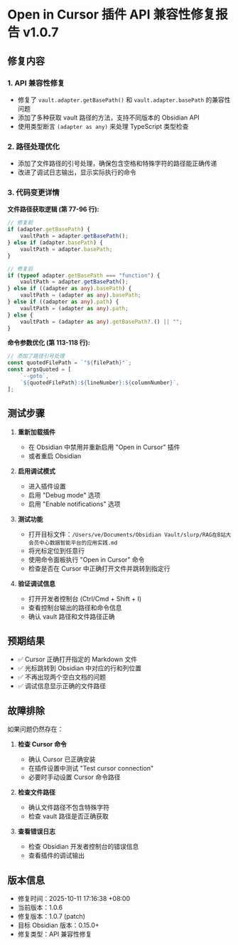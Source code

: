 # Open in Cursor 插件 API 兼容性修复报告 v1.0.7

## 修复内容

### 1. API 兼容性修复

-   修复了 `vault.adapter.getBasePath()` 和 `vault.adapter.basePath` 的兼容性问题
-   添加了多种获取 vault 路径的方法，支持不同版本的 Obsidian API
-   使用类型断言 `(adapter as any)` 来处理 TypeScript 类型检查

### 2. 路径处理优化

-   添加了文件路径的引号处理，确保包含空格和特殊字符的路径能正确传递
-   改进了调试日志输出，显示实际执行的命令

### 3. 代码变更详情

**文件路径获取逻辑 (第 77-96 行):**

```typescript
// 修复前
if (adapter.getBasePath) {
	vaultPath = adapter.getBasePath();
} else if (adapter.basePath) {
	vaultPath = adapter.basePath;
}

// 修复后
if (typeof adapter.getBasePath === "function") {
	vaultPath = adapter.getBasePath();
} else if ((adapter as any).basePath) {
	vaultPath = (adapter as any).basePath;
} else if ((adapter as any).path) {
	vaultPath = (adapter as any).path;
} else {
	vaultPath = (adapter as any).getBasePath?.() || "";
}
```

**命令参数优化 (第 113-118 行):**

```typescript
// 添加了路径引号处理
const quotedFilePath = `"${filePath}"`;
const argsQuoted = [
	`--goto`,
	`${quotedFilePath}:${lineNumber}:${columnNumber}`,
];
```

## 测试步骤

1. **重新加载插件**

    - 在 Obsidian 中禁用并重新启用 "Open in Cursor" 插件
    - 或者重启 Obsidian

2. **启用调试模式**

    - 进入插件设置
    - 启用 "Debug mode" 选项
    - 启用 "Enable notifications" 选项

3. **测试功能**

    - 打开目标文件：`/Users/ve/Documents/Obsidian Vault/slurp/RAG在B站大会员中心数据智能平台的应用实践.md`
    - 将光标定位到任意行
    - 使用命令面板执行 "Open in Cursor" 命令
    - 检查是否在 Cursor 中正确打开文件并跳转到指定行

4. **验证调试信息**
    - 打开开发者控制台 (Ctrl/Cmd + Shift + I)
    - 查看控制台输出的路径和命令信息
    - 确认 vault 路径和文件路径正确

## 预期结果

-   ✅ Cursor 正确打开指定的 Markdown 文件
-   ✅ 光标跳转到 Obsidian 中对应的行和列位置
-   ✅ 不再出现两个空白文档的问题
-   ✅ 调试信息显示正确的文件路径

## 故障排除

如果问题仍然存在：

1. **检查 Cursor 命令**

    - 确认 Cursor 已正确安装
    - 在插件设置中测试 "Test cursor connection"
    - 必要时手动设置 Cursor 命令路径

2. **检查文件路径**

    - 确认文件路径不包含特殊字符
    - 检查 vault 路径是否正确获取

3. **查看错误日志**
    - 检查 Obsidian 开发者控制台的错误信息
    - 查看插件的调试输出

## 版本信息

-   修复时间：2025-10-11 17:16:38 +08:00
-   当前版本：1.0.6
-   修复版本：1.0.7 (patch)
-   目标 Obsidian 版本：0.15.0+
-   修复类型：API 兼容性修复
